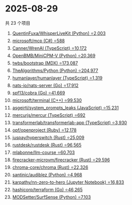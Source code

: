 # 2025-08-29

共 23 个项目

<!-- BEGIN GITHUB -->
<!-- 最后更新时间 2025-08-29 21:19:01 +0800 -->
1. [QuentinFuxa/WhisperLiveKit (Python) ⭐2,003](https://github.com/QuentinFuxa/WhisperLiveKit)
1. [microsoft/mcp (C#) ⭐588](https://github.com/microsoft/mcp)
1. [Canner/WrenAI (TypeScript) ⭐10,172](https://github.com/Canner/WrenAI)
1. [OpenBMB/MiniCPM-V (Python) ⭐20,369](https://github.com/OpenBMB/MiniCPM-V)
1. [twbs/bootstrap (MDX) ⭐173,087](https://github.com/twbs/bootstrap)
1. [TheAlgorithms/Python (Python) ⭐204,977](https://github.com/TheAlgorithms/Python)
1. [humanlayer/humanlayer (TypeScript) ⭐1,319](https://github.com/humanlayer/humanlayer)
1. [nats-io/nats-server (Go) ⭐17,912](https://github.com/nats-io/nats-server)
1. [spf13/cobra (Go) ⭐41,669](https://github.com/spf13/cobra)
1. [microsoft/terminal (C++) ⭐99,530](https://github.com/microsoft/terminal)
1. [asgeirtj/system_prompts_leaks (JavaScript) ⭐15,231](https://github.com/asgeirtj/system_prompts_leaks)
1. [mercurjs/mercur (TypeScript) ⭐692](https://github.com/mercurjs/mercur)
1. [transformerlab/transformerlab-app (TypeScript) ⭐3,930](https://github.com/transformerlab/transformerlab-app)
1. [opf/openproject (Ruby) ⭐12,178](https://github.com/opf/openproject)
1. [juspay/hyperswitch (Rust) ⭐25,009](https://github.com/juspay/hyperswitch)
1. [rustdesk/rustdesk (Rust) ⭐96,565](https://github.com/rustdesk/rustdesk)
1. [mlabonne/llm-course ⭐60,703](https://github.com/mlabonne/llm-course)
1. [firecracker-microvm/firecracker (Rust) ⭐29,596](https://github.com/firecracker-microvm/firecracker)
1. [chroma-core/chroma (Rust) ⭐22,326](https://github.com/chroma-core/chroma)
1. [santinic/audiblez (Python) ⭐4,968](https://github.com/santinic/audiblez)
1. [karpathy/nn-zero-to-hero (Jupyter Notebook) ⭐16,833](https://github.com/karpathy/nn-zero-to-hero)
1. [hashicorp/terraform (Go) ⭐46,265](https://github.com/hashicorp/terraform)
1. [MODSetter/SurfSense (Python) ⭐7,103](https://github.com/MODSetter/SurfSense)
<!-- END GITHUB -->